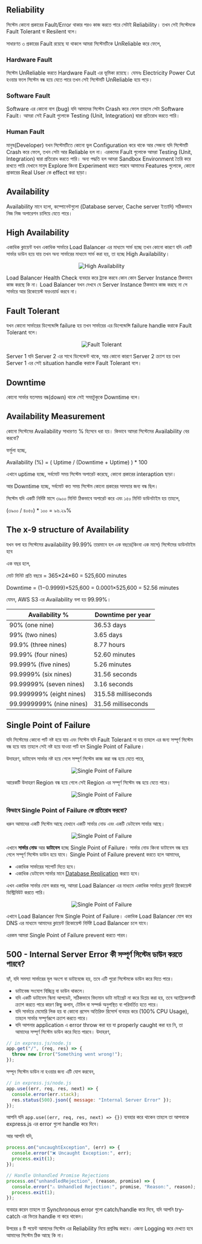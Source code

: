 ## Reliability

সিস্টেম কোনো প্রকারের Fault/Error থাকার পরও কাজ করতে পারে সেটাই Reliability। তখন সেই সিস্টেমকে Fault Tolerant বা Resilent বলে।

সাধারণত ৩ প্রকারের Fault রয়েছে যা থাকলে আমরা সিস্টেমটিকে UnReliable করে ফেলে,

### Hardware Fault

সিস্টেম UnReliable করতে Hardware Fault এর ভূমিকা রয়েছে। যেমনঃ Electricity Power Cut হওয়ার ফলে সিস্টেম বন্ধ হয়ে যেতে পারে তখন সেই সিস্টেমটি UnReliable হয়ে পড়ে।

### Software Fault

Software এর কোনো বাগ (bug) যদি আমাদের সিস্টেম Crash করে ফেলে তাহলে সেটা Software Fault। আমরা সেই Fault গুলোকে Testing (Unit, Integration) দ্বারা প্রতিরোধ করতে পারি।

### Human Fault

মানুষ(Developer) যখন সিস্টেমটিতে কোনো ভুল Configuration করে থাকে আর সেজন্য যদি সিস্টেমটি Crash করে ফেলে, তখন সেটা আর Reliable হল না। এরকমের Fault গুলোকে আমরা Testing (Unit, Integration) দ্বারা প্রতিরোধ করতে পারি। অন্য পদ্ধতি হল আমরা Sandbox Environment তৈরি করে রাখতে পারি যেখানে মানুষ Explore কিংবা Experiment করতে পারবে আমাদের Features গুলোকে, কোনো প্রাকারের Real User কে effect করা ছাড়া।

## Availability

Availability মানে হলো, কম্পোনেন্টগুলো (Database server, Cache server ইত্যাদি) সঠিকভাবে নিজ নিজ অপারেশন চালিয়ে যেতে পারে।

## High Availability

একাধিক ক্লায়েন্ট যখন একাধিক সার্ভারে Load Balancer এর মাধ্যমে সার্ভ হচ্ছে তখন কোনো কারণে যদি একটি সার্ভার ডাউন হয়ে যায় তখন অন্য সার্ভারের মাধ্যমে সার্ভ করা হয়, তা হচ্ছে High Availability।

<p align="center">
  <img src="./images/high-availability.png" alt="High Availability">
</p>

Load Balancer Health Check ব্যবহার করে ট্র্যাক করবে কোন কোন Server Instance ঠিকভাবে কাজ করছে কি না। Load Balancer যখন দেখবে যে Server Instance ঠিকভাবে কাজ করছে না সে সার্ভারে আর রিকোয়েস্ট ফরওয়ার্ড করবে না।

## Fault Tolerant

যখন কোনো সার্ভারের ডিপেন্ডেন্সি failure হয় তখন সার্ভারের এর ডিপেন্ডেন্সি failure handle করাকে Fault Tolerant বলে।

<p align="center">
  <img src="./images/ft.png" alt="Fault Tolerant">
</p>

Server 1 যদি Server 2 এর সাথে ডিপেন্ডেন্ট থাকে, আর কোনো কারণে Server 2 ক্র্যাশ হয় তখন Server 1 এর সেই situation handle করাকে Fault Tolerant বলে।

## Downtime

কোনো সার্ভার যতসময় বন্ধ(down) থাকে সেই সময়টুকুকে Downtime বলে।

## Availability Measurement

কোনো সিস্টেমের Availability সাধারণত % হিসেবে ধরা হয়। কিভাবে আমরা সিস্টেমের Availability বের করবো?

ফর্মুলা হচ্ছে,

Availability (%) = ( Uptime / (Downtime + Uptime) ) \* 100

এখানে uptime হচ্ছে, সর্বমোট সময় সিস্টেম অপারেট করেছে, কোনো প্রকারের interaption ছাড়া।

আর Downtime হচ্ছে, সর্বমোট কত সময় সিস্টেম কোনো প্রকারের সমস্যার জন্য বন্ধ ছিল।

সিস্টেম যদি একটি নির্দিষ্ট মাসে ৩৯০০ মিনিট ঠিকভাবে অপারেট করে এবং ১৫০ মিনিট ডাউনটাইম হয় তাহলে,

(৩৯০০ / ৪০৫০) \* ১০০ = ৯৬.২৯%

## The x-9 structure of Availability

যখন বলা হয় সিস্টেমের availability 99.99% তারমানে হল এক বছরে(কিংবা এক মাসে) সিস্টেমের ডাউনটাইম হবে

এক বছর হলে,

মোট মিনিট প্রতি বছরে = 365×24×60 = 525,600 minutes

Downtime = (1−0.9999)×525,600 = 0.0001×525,600 = 52.56 minutes

যেমন, AWS S3 এর Availability বলা হয় 99.99%।

| Availability %           | Downtime per year   |
| ------------------------ | ------------------- |
| 90% (one nine)           | 36.53 days          |
| 99% (two nines)          | 3.65 days           |
| 99.9% (three nines)      | 8.77 hours          |
| 99.99% (four nines)      | 52.60 minutes       |
| 99.999% (five nines)     | 5.26 minutes        |
| 99.9999% (six nines)     | 31.56 seconds       |
| 99.99999% (seven nines)  | 3.16 seconds        |
| 99.999999% (eight nines) | 315.58 milliseconds |
| 99.9999999% (nine nines) | 31.56 milliseconds  |

## Single Point of Failure

যদি সিস্টেমের কোনো পার্ট নষ্ট হয়ে যায় এবং সিস্টেম যদি Fault Tolerant না হয় তাহলে এর জন্য সম্পূর্ণ সিস্টেম বন্ধ হয়ে যায় তাহলে সেই নষ্ট হয়ে যাওয়া পার্ট হল Single Point of Failure।

উদাহরণ, ডাটাবেস সার্ভার নষ্ট হয়ে গেলে সম্পূর্ণ সিস্টেম কাজ করা বন্ধ হয়ে যেতে পারে,

<p align="center">
  <img src="./images/spof.png" alt="Single Point of Failure">
</p>

আরেকটি উদাহরণ Region বন্ধ হয়ে গেলে সেই Region এর সম্পূর্ণ সিস্টেম বন্ধ হয়ে যেতে পারে।

<p align="center">
  <img src="./images/spof-2.png" alt="Single Point of Failure">
</p>

### কিভাবে Single Point of Failure কে প্রতিরোধ করবো?

ধরুন আমাদের একটি সিস্টেম আছে যেখানে একটি সার্ভার নোড এবং একটি ডেটাবেস সার্ভার আছে।

<p align="center">
  <img src="./images/spof-3.png" alt="Single Point of Failure">
</p>

এখানে **সার্ভার নোড** আর **ডাটাবেস** হচ্ছে Single Point of Failure। সার্ভার নোড কিংবা ডাটাবেস বন্ধ হয়ে গেলে সম্পূর্ণ সিস্টেম ডাউন হয়ে যাবে। Single Point of Failure prevent করতে হলে আমাদের,

- একাধিক সার্ভারের সাপোর্ট দিতে হবে।
- একাধিক ডেটাবেস সার্ভার মানে <a href="../../README.md#section-15-database-replication" target="_blank">Database Replication</a> করতে হবে।

এখন একাধিক সার্ভার যোগ করার পর, আমরা Load Balancer এর মাধ্যমে একাধিক সার্ভারে ক্লায়েন্ট রিকোয়েস্ট ডিস্ট্রিবিউট করতে পারি।

<p align="center">
  <img src="./images/spof-4.png" alt="Single Point of Failure">
</p>

এখানে Load Balancer নিজে Single Point of Failure। একাধিক Load Balancer যোগ করে DNS এর মাধ্যমে আমাদের ক্লায়েন্ট রিকোয়েস্ট নির্দিষ্ট Load Balancer চলে যাবে।

এরকম আমরা Single Point of Failure prevent করতে পারব।

## 500 - Internal Server Error কী সম্পূর্ণ সিস্টেম ডাউন করতে পারবে?

হ্যাঁ, যদি সমস্যা সার্ভারের মূল অংশে বা ডাটাবেজে হয়, তবে এটি পুরো সিস্টেমকে ডাউন করে দিতে পারে।

- ডাটাবেজ সংযোগ বিচ্ছিন্ন বা ডাউন থাকলে।
- যদি একটি ডাটাবেস স্কিমা আপডেট, সঠিকভাবে বিদ্যমান ডাটা মাইগ্রেট না করে ডিপ্লয় করা হয়, তবে অ্যাপ্লিকেশনটি ক্র্যাশ করতে পারে কারণ কিছু কলাম, টেবিল বা সম্পর্ক অনুপস্থিত বা পরিবর্তিত হতে পারে।
- যদি সার্ভারে মেমোরি লিক হয় বা কোনো প্রসেস অতিরিক্ত রিসোর্স ব্যবহার করে (100% CPU Usage), তাহলে সার্ভার সম্পূর্ণরূপে ক্র্যাশ করতে পারে।
- যদি আপনার application এ error throw করা হয় যা properly caught করা হয় নি, তা আমাদের সম্পূর্ণ সিস্টেম ডাউন করে দিতে পারবে। উদাহরণ,

```js
// in express.js/node.js
app.get("/", (req, res) => {
  throw new Error("Something went wrong!");
});
```

সম্পূন সিস্টেম ডাউন না হওয়ার জন্য এটি যোগ করবেন,

```js
// in express.js/node.js
app.use((err, req, res, next) => {
  console.error(err.stack);
  res.status(500).json({ message: "Internal Server Error" });
});
```

আপনি যদি `app.use((err, req, res, next) => {})` ব্যবহার করে থাকেন তাহলে তা আপনাকে express.js এর error গুলো handle করে দিবে।

আর আপনি যদি,

```js
process.on("uncaughtException", (err) => {
  console.error("❌ Uncaught Exception:", err);
  process.exit(1);
});

// Handle Unhandled Promise Rejections
process.on("unhandledRejection", (reason, promise) => {
  console.error("⚠️ Unhandled Rejection:", promise, "Reason:", reason);
  process.exit(1);
});
```

ব্যবহার করেন তাহলে তা Synchronous error গুলো catch/handle করে দিবে, যদি আপনি try-catch এর ভিতর handle না করে থাকেন।

উপরের ৪ টি পয়েন্ট আমাদের সিস্টেম এর Reliability নিয়ে প্রশ্নবিদ্ধ করবে। এজন্য Logging করে দেখতে হবে আমাদের সিস্টেম ঠিক আছে কি না।
